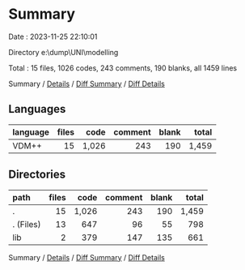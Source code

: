 # Summary

Date : 2023-11-25 22:10:01

Directory e:\\dump\\UNI\\modelling

Total : 15 files,  1026 codes, 243 comments, 190 blanks, all 1459 lines

Summary / [Details](details.md) / [Diff Summary](diff.md) / [Diff Details](diff-details.md)

## Languages
| language | files | code | comment | blank | total |
| :--- | ---: | ---: | ---: | ---: | ---: |
| VDM++ | 15 | 1,026 | 243 | 190 | 1,459 |

## Directories
| path | files | code | comment | blank | total |
| :--- | ---: | ---: | ---: | ---: | ---: |
| . | 15 | 1,026 | 243 | 190 | 1,459 |
| . (Files) | 13 | 647 | 96 | 55 | 798 |
| lib | 2 | 379 | 147 | 135 | 661 |

Summary / [Details](details.md) / [Diff Summary](diff.md) / [Diff Details](diff-details.md)